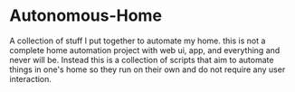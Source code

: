 # Autonomous-Home
A collection of stuff I put together to automate my home. this is not a complete home automation project with web ui, app, and everything and never will be. Instead this is a collection of scripts that aim to automate things in one's home so they run on their own and do not require any user interaction.
